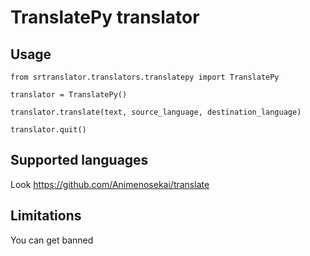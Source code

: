 # TranslatePy translator

## Usage

```
from srtranslator.translators.translatepy import TranslatePy

translator = TranslatePy()

translator.translate(text, source_language, destination_language)

translator.quit()
```

## Supported languages

Look https://github.com/Animenosekai/translate

## Limitations

You can get banned
